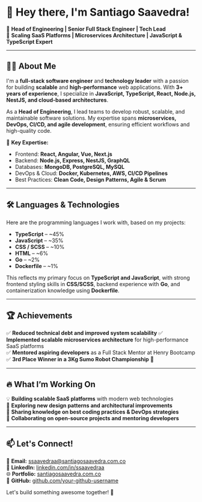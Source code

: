 # 👋 Hey there, I'm Santiago Saavedra!  

🚀 **Head of Engineering | Senior Full Stack Engineer | Tech Lead**  
🔧 **Scaling SaaS Platforms | Microservices Architecture | JavaScript & TypeScript Expert**  

---

## 👨‍💻 About Me  

I'm a **full-stack software engineer** and **technology leader** with a passion for building **scalable** and **high-performance** web applications. With **3+ years of experience**, I specialize in **JavaScript, TypeScript, React, Node.js, NestJS, and cloud-based architectures**.  

As a **Head of Engineering**, I lead teams to develop robust, scalable, and maintainable software solutions. My expertise spans **microservices, DevOps, CI/CD, and agile development**, ensuring efficient workflows and high-quality code.  

🌟 **Key Expertise:**  
- Frontend: **React, Angular, Vue, Next.js**  
- Backend: **Node.js, Express, NestJS, GraphQL**  
- Databases: **MongoDB, PostgreSQL, MySQL**  
- DevOps & Cloud: **Docker, Kubernetes, AWS, CI/CD Pipelines**  
- Best Practices: **Clean Code, Design Patterns, Agile & Scrum**  

---

## 🛠️ Languages & Technologies  

Here are the programming languages I work with, based on my projects:  

- **TypeScript** – ~45%  
- **JavaScript** – ~35%  
- **CSS / SCSS** – ~10%  
- **HTML** – ~6%  
- **Go** – ~2%  
- **Dockerfile** – ~1%  

This reflects my primary focus on **TypeScript and JavaScript**, with strong frontend styling skills in **CSS/SCSS**, backend experience with **Go**, and containerization knowledge using **Dockerfile**.  

---

## 🏆 Achievements  

✅ **Reduced technical debt and improved system scalability**
✅ **Implemented scalable microservices architecture** for high-performance SaaS platforms  
✅ **Mentored aspiring developers** as a Full Stack Mentor at Henry Bootcamp  
✅ **3rd Place Winner in a 3Kg Sumo Robot Championship** 🤖  

---

## 🔥 What I’m Working On  

💡 **Building scalable SaaS platforms** with modern web technologies  
📌 **Exploring new design patterns and architectural improvements**  
📖 **Sharing knowledge on best coding practices & DevOps strategies**  
🤝 **Collaborating on open-source projects and mentoring developers**  

---

## 📫 Let's Connect!  

📧 **Email:** ssaavedraa@santiagosaavedra.com.co  
💼 **LinkedIn:** [linkedin.com/in/ssaavedraa](https://www.linkedin.com/in/ssaavedraa)  
🌐 **Portfolio:** [santiagosaavedra.com.co](https://santiagosaavedra.com.co)  
🐙 **GitHub:** [github.com/your-github-username](https://github.com/)  

Let's build something awesome together! 🚀  
